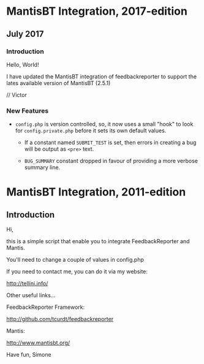 # MantisBT Integration, 2017-edition

## July 2017

### Introduction

Hello, World!

I have updated the MantisBT integration of feedbackreporter
to support the lates available version of MantisBT
(2.5.1)

// Victor

### New Features

- `config.php` is version controlled, so, it now uses a
small "hook" to look for `config.private.php` before it
sets its own default values.

  - If a constant named `SUBMIT_TEST` is set, then errors
    in creating a bug will be output as `<pre>` text.

  - `BUG_SUMMARY` constant dropped in favour of providing
    a more verbose summary line.

# MantisBT Integration, 2011-edition

## Introduction

Hi,

this is a simple script that enable you to integrate FeedbackReporter and Mantis.

You'll need to change a couple of values in config.php

If you need to contact me, you can do it via my website:

 http://tellini.info/

Other useful links...

FeedbackReporter Framework:

 http://github.com/tcurdt/feedbackreporter

Mantis:

 http://www.mantisbt.org/

Have fun,
           Simone

